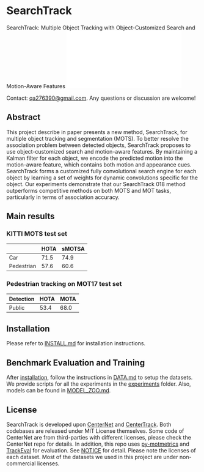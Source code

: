 # SearchTrack
SearchTrack: Multiple Object Tracking with Object-Customized Search and Motion-Aware Features
![](readme/ECCV-4.pdf)

<!-- > [**Tracking Objects as Points**](http://arxiv.org/abs/2004.01177),            
> Xingyi Zhou, Vladlen Koltun, Philipp Kr&auml;henb&uuml;hl,        
> *arXiv technical report ([arXiv 2004.01177](http://arxiv.org/abs/2004.01177))*  


    @article{zhou2020tracking,
      title={Tracking Objects as Points},
      author={Zhou, Xingyi and Koltun, Vladlen and Kr{\"a}henb{\"u}hl, Philipp},
      journal={ECCV},
      year={2020}
    } -->

Contact: [qa276390@gmail.com](mailto:qa276390@gmail.com). Any questions or discussion are welcome! 

## Abstract
This project describe in paper presents a new method, SearchTrack, for multiple object tracking and segmentation (MOTS). To better resolve the association problem between detected objects, SearchTrack proposes to use object-customized search and motion-aware features. By maintaining a Kalman filter for each object, we encode the predicted motion into the motion-aware feature, which contains both motion and appearance cues. SearchTrack forms a customized fully convolutional search engine for each object by learning a set of weights for dynamic convolutions specific for the object. Our experiments demonstrate that our SearchTrack 018 method outperforms competitive methods on both MOTS and MOT tasks, particularly in terms of association accuracy.




## Main results


### KITTI MOTS test set 

|             |  HOTA      |  sMOTSA   |
|-------------|------------|----------|
|Car          | 71.5       |   74.9   |
|Pedestrian   | 57.6       |   60.6   |

### Pedestrian tracking on MOT17 test set

| Detection    |  HOTA     | MOTA   |
|--------------|----------|--------|
|Public        | 53.4     |  68.0   |



## Installation

Please refer to [INSTALL.md](readme/INSTALL.md) for installation instructions.


## Benchmark Evaluation and Training

After [installation](readme/INSTALL.md), follow the instructions in [DATA.md](readme/DATA.md) to setup the datasets. We provide scripts for all the experiments in the [experiments](experiments) folder. Also, models can be found in [MODEL_ZOO.md](readme/MODEL_ZOO.md).

## License

SearchTrack is developed upon [CenterNet](https://github.com/xingyizhou/CenterNet) and [CenterTrack](https://github.com/xingyizhou/CenterTrack). Both codebases are released under MIT License themselves. Some code of CenterNet are from third-parties with different licenses, please check the CenterNet repo for details. In addition, this repo uses [py-motmetrics](https://github.com/cheind/py-motmetrics) and [TrackEval](https://github.com/JonathonLuiten/TrackEval) for evaluation. See [NOTICE](NOTICE) for detail. Please note the licenses of each dataset. Most of the datasets we used in this project are under non-commercial licenses.

